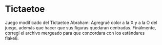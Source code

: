 # Tictaetoe
Juego modificado del Tictaetoe
Abraham: Agregrué color a la X y a la O del juego, además que hacer que sus figuras quedaran centradas. Finálmente, corregí el archivo mergeado para que concordara con los estándares flake8.
